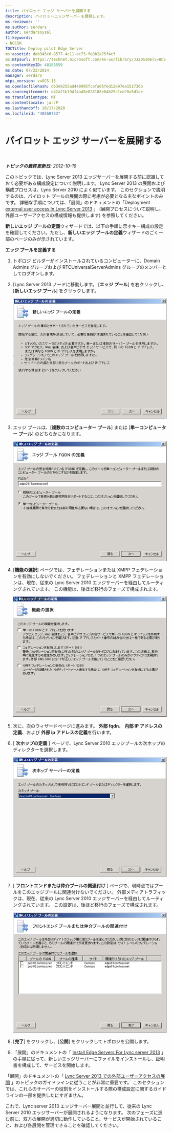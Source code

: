 ```yaml
---
title: パイロット エッジ サーバーを展開する
description: パイロットエッジサーバーを展開します。
ms.reviewer: ''
ms.author: serdars
author: serdarsoysal
f1.keywords:
- NOCSH
TOCTitle: Deploy pilot Edge Server
ms:assetid: dab345c0-8577-4c11-ac73-fe8b2a75f4cf
ms:mtpsurl: https://technet.microsoft.com/en-us/library/JJ205306(v=OCS.15)
ms:contentKeyID: 48185559
ms.date: 07/23/2014
manager: serdars
mtps_version: v=OCS.15
ms.openlocfilehash: d63e9255ad448995fcafa05fed12e97ea151736b
ms.sourcegitcommit: d42a21b194f4a45e828188e04b25c1ce28a5d1ae
ms.translationtype: MT
ms.contentlocale: ja-JP
ms.lasthandoff: 10/17/2020
ms.locfileid: "48550733"
---
```

# <a name="deploy-pilot-edge-server"></a>パイロット エッジ サーバーを展開する

<div data-xmlns="http://www.w3.org/1999/xhtml">

<div class="topic" data-xmlns="http://www.w3.org/1999/xhtml" data-msxsl="urn:schemas-microsoft-com:xslt" data-cs="https://msdn.microsoft.com/">

<div data-asp="https://msdn2.microsoft.com/asp">



</div>

<div id="mainSection">

<div id="mainBody">

<span> </span>

_**トピックの最終更新日:** 2012-10-19_

このトピックでは、Lync Server 2013 エッジサーバーを展開する前に認識しておく必要がある構成設定について説明します。 Lync Server 2013 の展開および構成プロセスは、Lync Server 2010 によく似ています。 このセクションで説明するのは、パイロット プールの展開の際に考慮が必要となる主なポイントのみです。 詳細な手順については、「展開」のドキュメントの「Deployment [external user access In Lync Server 2013](lync-server-2013-deploying-external-user-access.md) 」 (展開プロセスについて説明し、外部ユーザーアクセスの構成情報も提供します) を参照してください。

**新しいエッジ プールの定義**ウィザードでは、以下の手順に示すキー構成の設定を確認してください。ただし、**新しいエッジ プールの定義**ウィザードのごく一部のページのみが示されています。

**エッジ プールを定義する**

1.  トポロジ ビルダーがインストールされているコンピューターに、Domain Admins グループおよび RTCUniversalServerAdmins グループのメンバーとしてログオンします。

2.  [Lync Server 2013 ノードに移動します。 [**エッジ プール**] を右クリックし、[**新しいエッジ プール**] をクリックします。
    
    ![[新しいエッジプールの定義] ダイアログボックス](images/JJ205306.a90d388c-49ff-4620-a19d-42e2f1bb559c(OCS.15).jpg "[新しいエッジプールの定義] ダイアログボックス")

3.  エッジ プールは、[**複数のコンピューター プール**] または [**単一コンピューター プール**] のどちらかになります。
    
    ![[エッジプールの FQDN の定義] ダイアログボックス](images/JJ205306.4904fe8f-537c-4e66-a399-1bd8a316dc10(OCS.15).jpg "[エッジプールの FQDN の定義] ダイアログボックス")

4.  [**機能の選択**] ページでは、フェデレーションまたは XMPP フェデレーションを有効にしないでください。 フェデレーションと XMPP フェデレーションは、現在、従来の Lync Server 2010 エッジサーバーを経由してルーティングされています。 この機能は、後ほど移行のフェーズで構成されます。
    
    ![[機能の選択] ダイアログボックス](images/JJ205306.cb0b45a4-2856-45ba-bd97-e49fafbb077e(OCS.15).jpg "[機能の選択] ダイアログボックス")

5.  次に、次のウィザードページに進みます。 **外部 fqdn**、 **内部 IP アドレスの定義**、および **外部 ip アドレスの定義**を行います。

6.  [ **次ホップの定義** ] ページで、Lync Server 2010 エッジプールの次ホップのディレクターを選択します。
    
    ![[次ホップの定義] ダイアログボックス](images/JJ205306.11baf3ea-74f5-4eb7-8650-b03b3b190416(OCS.15).jpg "[次ホップの定義] ダイアログボックス")

7.  [ **フロントエンドまたは仲介プールの関連付け** ] ページで、現時点ではプールをこのエッジプールに関連付けないでください。 外部メディアトラフィックは、現在、従来の Lync Server 2010 エッジサーバーを経由してルーティングされています。 この設定は、後ほど移行のフェーズで構成されます。
    
    ![[フロントエンドプールの関連付け] ダイアログボックス](images/JJ205306.fe0da887-7b51-4564-afc5-d57da95a2eb6(OCS.15).jpg "[フロントエンドプールの関連付け] ダイアログボックス")

8.  [**完了**] をクリックし、[**公開**] をクリックしてトポロジを公開します。

9.  「展開」のドキュメントの「 [Install Edge Servers For Lync server 2013](lync-server-2013-install-edge-servers.md) 」の手順に従って、新しいエッジサーバーにファイルをインストールし、証明書を構成して、サービスを開始します。

「展開」のドキュメントの「 [Lync Server 2013 での外部ユーザーアクセスの展開](lync-server-2013-deploying-external-user-access.md) 」のトピックのガイドラインに従うことが非常に重要です。 このセクションでは、これらのサーバーの役割をインストールする際の構成設定に関するガイドラインの一部を提供したにすぎません。

これで、Lync server 2013 エッジサーバー展開と並行して、従来の Lync Server 2010 エッジサーバーが展開されるようになります。 次のフェーズに進む前に、双方の展開が適切に動作していること、サービスが開始されていること、および各展開を管理できることを確認してください。

</div>

<span> </span>

</div>

</div>

</div>

